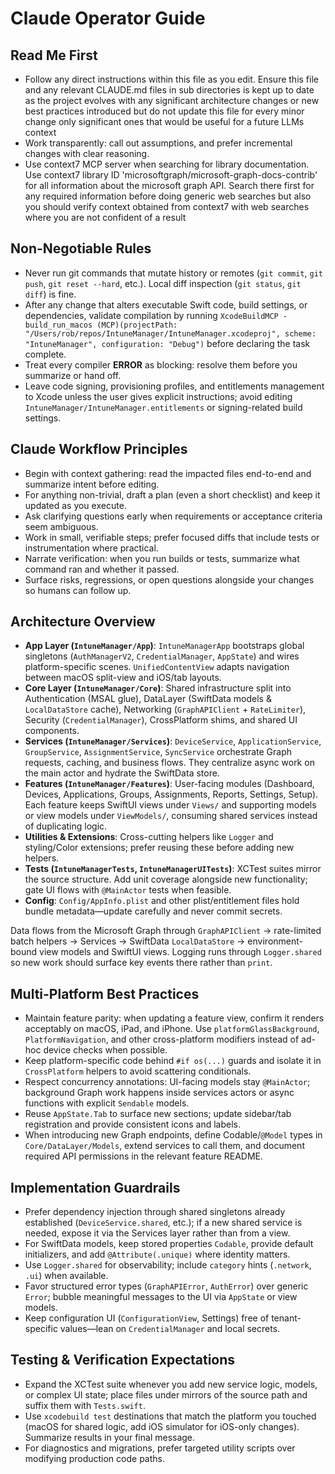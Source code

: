# Claude Operator Guide

## Read Me First
- Follow any direct instructions within this file as you edit. Ensure this file and any relevant CLAUDE.md files in sub directories is kept up to date as the project evolves with any significant architecture changes or new best practices introduced but do not update this file for every minor change only significant ones that would be useful for a future LLMs context
- Work transparently: call out assumptions, and prefer incremental changes with clear reasoning.
- Use context7 MCP server when searching for library documentation. Use context7 library ID 'microsoftgraph/microsoft-graph-docs-contrib' for all information about the microsoft graph API. Search there first for any required information before doing generic web searches but also you should verify context obtained from context7 with web searches where you are not confident of a result

## Non-Negotiable Rules
- Never run git commands that mutate history or remotes (`git commit`, `git push`, `git reset --hard`, etc.). Local diff inspection (`git status`, `git diff`) is fine.
- After any change that alters executable Swift code, build settings, or dependencies, validate compilation by running `XcodeBuildMCP - build_run_macos (MCP)(projectPath: "/Users/rob/repos/IntuneManager/IntuneManager.xcodeproj", scheme: "IntuneManager", configuration: "Debug")` before declaring the task complete.
- Treat every compiler **ERROR** as blocking: resolve them before you summarize or hand off.
- Leave code signing, provisioning profiles, and entitlements management to Xcode unless the user gives explicit instructions; avoid editing `IntuneManager/IntuneManager.entitlements` or signing-related build settings.

## Claude Workflow Principles
- Begin with context gathering: read the impacted files end-to-end and summarize intent before editing.
- For anything non-trivial, draft a plan (even a short checklist) and keep it updated as you execute.
- Ask clarifying questions early when requirements or acceptance criteria seem ambiguous.
- Work in small, verifiable steps; prefer focused diffs that include tests or instrumentation where practical.
- Narrate verification: when you run builds or tests, summarize what command ran and whether it passed.
- Surface risks, regressions, or open questions alongside your changes so humans can follow up.

## Architecture Overview
- **App Layer (`IntuneManager/App`)**: `IntuneManagerApp` bootstraps global singletons (`AuthManagerV2`, `CredentialManager`, `AppState`) and wires platform-specific scenes. `UnifiedContentView` adapts navigation between macOS split-view and iOS/tab layouts.
- **Core Layer (`IntuneManager/Core`)**: Shared infrastructure split into Authentication (MSAL glue), DataLayer (SwiftData models & `LocalDataStore` cache), Networking (`GraphAPIClient` + `RateLimiter`), Security (`CredentialManager`), CrossPlatform shims, and shared UI components.
- **Services (`IntuneManager/Services`)**: `DeviceService`, `ApplicationService`, `GroupService`, `AssignmentService`, `SyncService` orchestrate Graph requests, caching, and business flows. They centralize async work on the main actor and hydrate the SwiftData store.
- **Features (`IntuneManager/Features`)**: User-facing modules (Dashboard, Devices, Applications, Groups, Assignments, Reports, Settings, Setup). Each feature keeps SwiftUI views under `Views/` and supporting models or view models under `ViewModels/`, consuming shared services instead of duplicating logic.
- **Utilities & Extensions**: Cross-cutting helpers like `Logger` and styling/Color extensions; prefer reusing these before adding new helpers.
- **Tests (`IntuneManagerTests`, `IntuneManagerUITests`)**: XCTest suites mirror the source structure. Add unit coverage alongside new functionality; gate UI flows with `@MainActor` tests when feasible.
- **Config**: `Config/AppInfo.plist` and other plist/entitlement files hold bundle metadata—update carefully and never commit secrets.

Data flows from the Microsoft Graph through `GraphAPIClient` → rate-limited batch helpers → Services → SwiftData `LocalDataStore` → environment-bound view models and SwiftUI views. Logging runs through `Logger.shared` so new work should surface key events there rather than `print`.

## Multi-Platform Best Practices
- Maintain feature parity: when updating a feature view, confirm it renders acceptably on macOS, iPad, and iPhone. Use `platformGlassBackground`, `PlatformNavigation`, and other cross-platform modifiers instead of ad-hoc device checks when possible.
- Keep platform-specific code behind `#if os(...)` guards and isolate it in `CrossPlatform` helpers to avoid scattering conditionals.
- Respect concurrency annotations: UI-facing models stay `@MainActor`; background Graph work happens inside services actors or async functions with explicit `Sendable` models.
- Reuse `AppState.Tab` to surface new sections; update sidebar/tab registration and provide consistent icons and labels.
- When introducing new Graph endpoints, define Codable/`@Model` types in `Core/DataLayer/Models`, extend services to call them, and document required API permissions in the relevant feature README.

## Implementation Guardrails
- Prefer dependency injection through shared singletons already established (`DeviceService.shared`, etc.); if a new shared service is needed, expose it via the Services layer rather than from a view.
- For SwiftData models, keep stored properties `Codable`, provide default initializers, and add `@Attribute(.unique)` where identity matters.
- Use `Logger.shared` for observability; include `category` hints (`.network`, `.ui`) when available.
- Favor structured error types (`GraphAPIError`, `AuthError`) over generic `Error`; bubble meaningful messages to the UI via `AppState` or view models.
- Keep configuration UI (`ConfigurationView`, Settings) free of tenant-specific values—lean on `CredentialManager` and local secrets.

## Testing & Verification Expectations
- Expand the XCTest suite whenever you add new service logic, models, or complex UI state; place files under mirrors of the source path and suffix them with `Tests.swift`.
- Use `xcodebuild test` destinations that match the platform you touched (macOS for shared logic, add iOS simulator for iOS-only changes). Summarize results in your final message.
- For diagnostics and migrations, prefer targeted utility scripts over modifying production code paths.